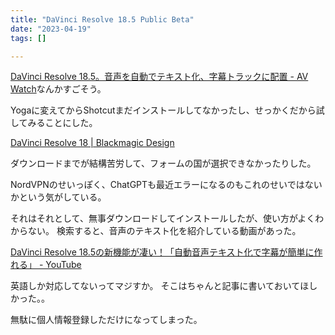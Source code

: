 ```yaml
---
title: "DaVinci Resolve 18.5 Public Beta"
date: "2023-04-19"
tags: []

---
```


[DaVinci Resolve 18.5。音声を自動でテキスト化、字幕トラックに配置 - AV Watch](https://av.watch.impress.co.jp/docs/news/1493966.html)なんかすごそう。

Yogaに変えてからShotcutまだインストールしてなかったし、せっかくだから試してみることにした。

[DaVinci Resolve 18 | Blackmagic Design](https://www.blackmagicdesign.com/jp/products/davinciresolve)

ダウンロードまでが結構苦労して、フォームの国が選択できなかったりした。

NordVPNのせいっぽく、ChatGPTも最近エラーになるのもこれのせいではないかという気がしている。

それはそれとして、無事ダウンロードしてインストールしたが、使い方がよくわからない。
検索すると、音声のテキスト化を紹介している動画があった。

[DaVinci Resolve 18.5の新機能が凄い！「自動音声テキスト化で字幕が簡単に作れる」 - YouTube](https://www.youtube.com/watch?v=xcXtqXofTvc)

英語しか対応してないってマジすか。
そこはちゃんと記事に書いておいてほしかった。。

無駄に個人情報登録しただけになってしまった。
